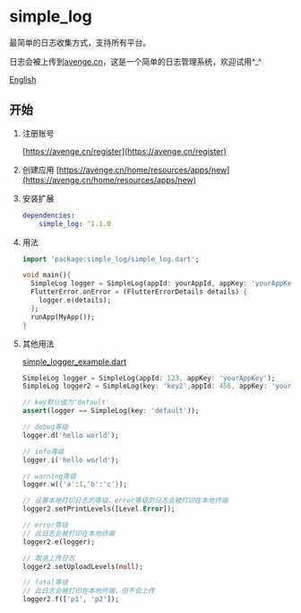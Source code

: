 # simple_log

最简单的日志收集方式，支持所有平台。

日志会被上传到[avenge.cn](https://avenge.cn)，这是一个简单的日志管理系统，欢迎试用^_^

[English](README.md)

## 开始

1. 注册账号

   [https://avenge.cn/register](https://avenge.cn/register)
2. 创建应用
   [https://avenge.cn/home/resources/apps/new](https://avenge.cn/home/resources/apps/new)
   
3. 安装扩展
   ```yaml
   dependencies:
       simple_log: ^1.1.0
   ```
4. 用法
   ```dart
   import 'package:simple_log/simple_log.dart';

   void main(){
     SimpleLog logger = SimpleLog(appId: yourAppId, appKey: 'yourAppKey');
     FlutterError.onError = (FlutterErrorDetails details) {
       logger.e(details);
     };
     runApp(MyApp());
   }
    ```
5. 其他用法

   [simple_logger_example.dart](example/simple_logger_example.dart)
    ```dart
   SimpleLog logger = SimpleLog(appId: 123, appKey: 'yourAppKey');
   SimpleLog logger2 = SimpleLog(key: 'key2',appId: 456, appKey: 'yourAppKey2');
   
   // key默认值为'default'
   assert(logger == SimpleLog(key: 'default'));
   
   // debug等级
   logger.d('hello world');
   
   // info等级 
   logger.i('hello world');
   
   // warning等级 
   logger.w({'a':1,'b':'c'}); 
   
   // 设置本地打印日志的等级，error等级的日志会被打印在本地终端
   logger2.setPrintLevels([Level.Error]);
   
   // error等级
   // 此日志会被打印在本地终端
   logger2.e(logger); 
   
   // 取消上传日志
   logger2.setUploadLevels(null);
   
   // fatal等级
   // 此日志会被打印在本地终端，但不会上传
   logger2.f(['p1', 'p2']); 
    ```
